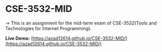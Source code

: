 # CSE-3532-MID
-> This is an assignment for the mid-term exam of CSE-3532(Tools and Technologies for Internet Programming).

**Live Demo:** [https://azad12614.github.io/CSE-3532-MID/](https://azad12614.github.io/CSE-3532-MID/)
